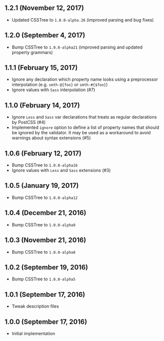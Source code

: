 ## 1.2.1 (November 12, 2017)

- Updated CSSTree to `1.0.0-alpha.26` (improved parsing and bug fixes)

## 1.2.0 (September 4, 2017)

- Bump CSSTree to `1.0.0-alpha21` (improved parsing and updated property grammars)

## 1.1.1 (February 15, 2017)

- Ignore any declaration which property name looks using a preprocessor interpolation (e.g. `smth-@{foo}` or `smth-#{$foo}`)
- Ignore values with `Sass` interpolation (#7)

## 1.1.0 (February 14, 2017)

- Ignore `Less` and `Sass` var declarations that treats as regular declarations by PostCSS (#4)
- Implemented `ignore` option to define a list of property names that should be ignored by the validator. It may be used as a workaround to avoid warnings about syntax extensions (#5)

## 1.0.6 (February 12, 2017)

- Bump CSSTree to `1.0.0-alpha16`
- Ignore values with `Less` and `Sass` extensions (#3)

## 1.0.5 (January 19, 2017)

- Bump CSSTree to `1.0.0-alpha12`

## 1.0.4 (December 21, 2016)

- Bump CSSTree to `1.0.0-alpha9`

## 1.0.3 (November 21, 2016)

- Bump CSSTree to `1.0.0-alpha8`

## 1.0.2 (September 19, 2016)

- Bump CSSTree to `1.0.0-alpha5`

## 1.0.1 (September 17, 2016)

- Tweak description files

## 1.0.0 (September 17, 2016)

- Initial implementation
